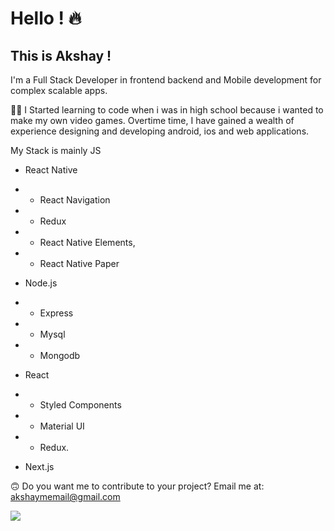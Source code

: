 # Hello ! 🔥 
## This is Akshay !
I'm a Full Stack Developer in frontend backend and Mobile development for complex scalable apps.


🙏🏻 I Started learning to code when i was in high school because i wanted to make my own video games. Overtime time, I have gained a wealth of experience designing and developing android, ios and web applications.


My Stack is mainly JS


- React Native 
- - React Navigation
- - Redux
- - React Native Elements,
- - React Native Paper

- Node.js
- - Express
- - Mysql
- - Mongodb

- React 
- - Styled Components
- - Material UI
- - Redux.

- Next.js


🙃 Do you want me to contribute to your project? Email me at: akshaymemail@gmail.com


[![](https://media.bizj.us/view/img/7735712/batz.jpg)](https://akshaymemail.github.io/mycv)
